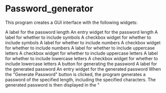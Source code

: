 # Password_generator
This program creates a GUI interface with the following widgets:

A label for the password length
An entry widget for the password length
A label for whether to include symbols
A checkbox widget for whether to include symbols
A label for whether to include numbers
A checkbox widget for whether to include numbers
A label for whether to include uppercase letters
A checkbox widget for whether to include uppercase letters
A label for whether to include lowercase letters
A checkbox widget for whether to include lowercase letters
A button for generating the password
A label for the generated password
An entry widget for the generated password
When the "Generate Password" button is clicked, the program generates a password of the specified length, including the specified characters. The generated password is then displayed in the "

